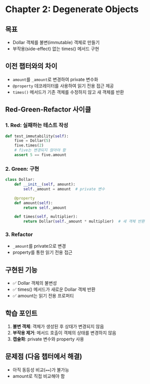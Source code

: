 # Chapter 2: Degenerate Objects

## 목표

- Dollar 객체를 불변(immutable) 객체로 만들기
- 부작용(side-effect) 없는 times() 메서드 구현

## 이전 챕터와의 차이

- `amount`를 `_amount`로 변경하여 private 변수화
- `@property` 데코레이터를 사용하여 읽기 전용 접근 제공
- `times()` 메서드가 기존 객체를 수정하지 않고 새 객체를 반환

## Red-Green-Refactor 사이클

### 1. Red: 실패하는 테스트 작성

```python
def test_immutability(self):
    five = Dollar(5)
    five.times(2)
    # five는 변경되지 않아야 함
    assert 5 == five.amount
```

### 2. Green: 구현

```python
class Dollar:
    def __init__(self, amount):
        self._amount = amount  # private 변수

    @property
    def amount(self):
        return self._amount

    def times(self, multiplier):
        return Dollar(self._amount * multiplier)  # 새 객체 반환
```

### 3. Refactor

- `_amount`를 private으로 변경
- property를 통한 읽기 전용 접근

## 구현된 기능

- ✅ Dollar 객체의 불변성
- ✅ times() 메서드가 새로운 Dollar 객체 반환
- ✅ amount는 읽기 전용 프로퍼티

## 학습 포인트

1. **불변 객체**: 객체가 생성된 후 상태가 변경되지 않음
2. **부작용 제거**: 메서드 호출이 객체의 상태를 변경하지 않음
3. **캡슐화**: private 변수와 property 사용

## 문제점 (다음 챕터에서 해결)

- 아직 동등성 비교(`==`)가 불가능
- amount로 직접 비교해야 함
